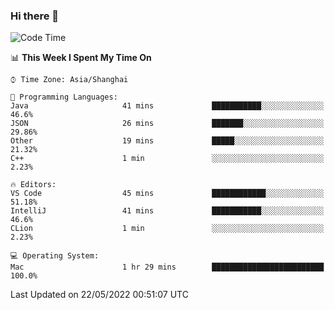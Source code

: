 ### Hi there 👋


<!--START_SECTION:waka-->
![Code Time](http://img.shields.io/badge/Code%20Time-0%20secs-blue)

📊 **This Week I Spent My Time On** 

```text
⌚︎ Time Zone: Asia/Shanghai

💬 Programming Languages: 
Java                     41 mins             ███████████░░░░░░░░░░░░░░   46.6% 
JSON                     26 mins             ███████░░░░░░░░░░░░░░░░░░   29.86% 
Other                    19 mins             █████░░░░░░░░░░░░░░░░░░░░   21.32% 
C++                      1 min               ░░░░░░░░░░░░░░░░░░░░░░░░░   2.23%

🔥 Editors: 
VS Code                  45 mins             ████████████░░░░░░░░░░░░░   51.18% 
IntelliJ                 41 mins             ███████████░░░░░░░░░░░░░░   46.6% 
CLion                    1 min               ░░░░░░░░░░░░░░░░░░░░░░░░░   2.23%

💻 Operating System: 
Mac                      1 hr 29 mins        █████████████████████████   100.0%

```


 Last Updated on 22/05/2022 00:51:07 UTC
<!--END_SECTION:waka-->

<!--
**SillyPasty/SillyPasty** is a ✨ _special_ ✨ repository because its `README.md` (this file) appears on your GitHub profile.

Here are some ideas to get you started:

- 🔭 I’m currently working on ...
- 🌱 I’m currently learning ...
- 👯 I’m looking to collaborate on ...
- 🤔 I’m looking for help with ...
- 💬 Ask me about ...
- 📫 How to reach me: ...
- 😄 Pronouns: ...
- ⚡ Fun fact: ...
-->



